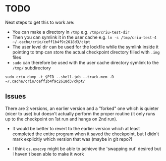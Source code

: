 # TODO

Next steps to get this to work are:

- You can make a directory in `/tmp` e.g. `/tmp/criu-test-dir`
- Then you can symlink it in the user cache e.g. `ln -s /tmp/criu-test-4 ~/.cache/crio/ceff1b4f9c2618d3/ckpt`
- The user level dir can be used for the lockfile while the symlink inside it pointing to tmp can
  store the actual checkpoint directory filled with `.img` files
- `sudo` can therefore be used with the user cache directory symlink to the `/tmp/` subdirectory

```
sudo criu dump -t $PID --shell-job --track-mem -D ~/.cache/crio/ceff1b4f9c2618d3/ckpt/
```

## Issues

There are 2 versions, an earlier version and a "forked" one which is quieter (nicer to use) but
doesn't actually perform the proper routine (it only runs up to the checkpoint on 1st run and hangs
on 2nd run).

- It would be better to revert to the earlier version which at least completed the entire program
  when it saved the checkpoint, but I didn't mark explicitly which version that was (maybe in git
  repo?)

- I think `os.execvp` might be able to achieve the 'swapping out' desired but I haven't been able to
  make it work
